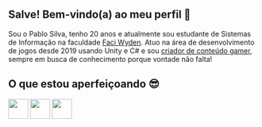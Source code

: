 ## Salve! Bem-vindo(a) ao meu perfil 🤗

Sou o Pablo Silva, tenho 20 anos e atualmente sou estudante de Sistemas de Informação na faculdade [Faci Wyden](https://www.google.com/search?q=faci+wyden&oq=faci+wyden&gs_lcrp=EgZjaHJvbWUyBggAEEUYOTIGCAEQRRg8MgYIAhBFGDwyBggDEEUYPNIBCTIyNTBqMGoxNagCCLACAQ&sourceid=chrome&ie=UTF-8). Atuo na área de desenvolvimento de jogos desde 2019 usando Unity e C# e sou [criador de conteúdo gamer](https://www.youtube.com/@sn4kedev), sempre em busca de conhecimento porque vontade não falta!

## O que estou aperfeiçoando 😎
<div style="display: inline-block">
  <img src="https://cdn.discordapp.com/attachments/1272016086291841136/1351785872797863968/U.D-7a606e31.png?ex=67dba433&is=67da52b3&hm=387a84b3bb29ce4c26dbb42021e3d36d4e55b1bf87d36848259712cb54ee5ce3&" height="40" />
  <img src="https://cdn.discordapp.com/attachments/1272016086291841136/1351786926709014581/CsharpLogo.png?ex=67dba52e&is=67da53ae&hm=624137bb34ec39e2215c8d1ddf1e806cdda7aadd748c5e44509ebbf3d9772e1a&" height="40" />
  <img src="https://cdn.jsdelivr.net/gh/devicons/devicon@latest/icons/vscode/vscode-original.svg" height="40"/>
          
</div>
          

<!--
![](https://github-readme-stats.vercel.app/api?username=pablosilva2004&show_icons=true&theme=radical)
![](https://github-readme-stats.vercel.app/api/top-langs/?username=anuraghazra&layout=compact)
-->





